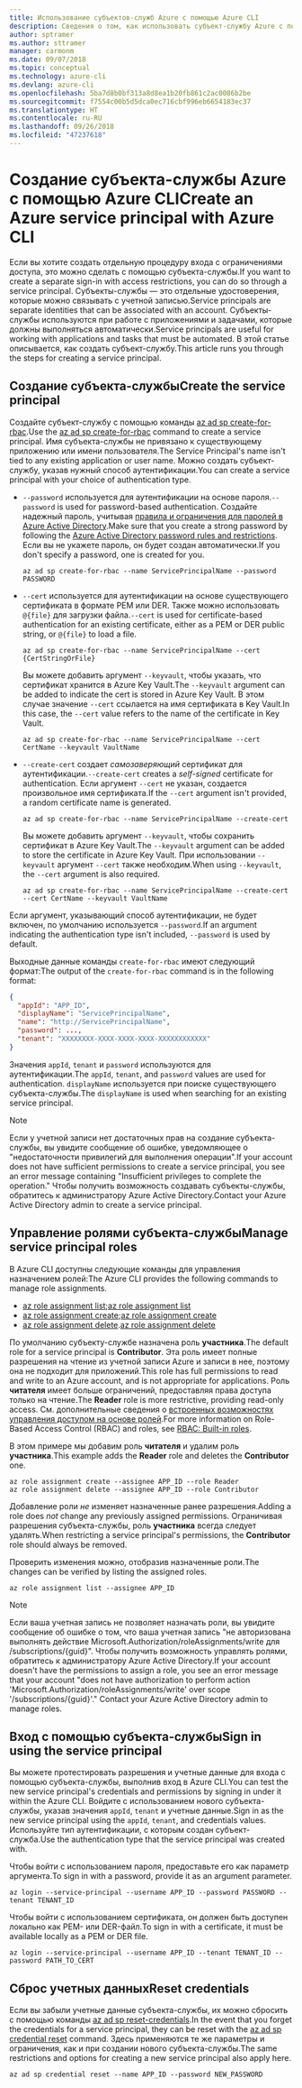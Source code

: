 ```yaml
---
title: Использование субъектов-служб Azure с помощью Azure CLI
description: Сведения о том, как использовать субъект-службу Azure с помощью Azure CLI.
author: sptramer
ms.author: sttramer
manager: carmonm
ms.date: 09/07/2018
ms.topic: conceptual
ms.technology: azure-cli
ms.devlang: azure-cli
ms.openlocfilehash: 5ba7d8b0bf313a8d8ea1b20fb861c2ac0086b2be
ms.sourcegitcommit: f7554c00b5d5dca0ec716cbf996eb6654183ec37
ms.translationtype: HT
ms.contentlocale: ru-RU
ms.lasthandoff: 09/26/2018
ms.locfileid: "47237618"
---
```

# <a name="create-an-azure-service-principal-with-azure-cli"></a><span data-ttu-id="221bc-103">Создание субъекта-службы Azure с помощью Azure CLI</span><span class="sxs-lookup"><span data-stu-id="221bc-103">Create an Azure service principal with Azure CLI</span></span>

<span data-ttu-id="221bc-104">Если вы хотите создать отдельную процедуру входа с ограничениями доступа, это можно сделать с помощью субъекта-службы.</span><span class="sxs-lookup"><span data-stu-id="221bc-104">If you want to create a separate sign-in with access restrictions, you can do so through a service principal.</span></span> <span data-ttu-id="221bc-105">Субъекты-службы — это отдельные удостоверения, которые можно связывать с учетной записью.</span><span class="sxs-lookup"><span data-stu-id="221bc-105">Service principals are separate identities that can be associated with an account.</span></span> <span data-ttu-id="221bc-106">Субъекты-службы используются при работе с приложениями и задачами, которые должны выполняться автоматически.</span><span class="sxs-lookup"><span data-stu-id="221bc-106">Service principals are useful for working with applications and tasks that must be automated.</span></span> <span data-ttu-id="221bc-107">В этой статье описывается, как создать субъект-службу.</span><span class="sxs-lookup"><span data-stu-id="221bc-107">This article runs you through the steps for creating a service principal.</span></span>

## <a name="create-the-service-principal"></a><span data-ttu-id="221bc-108">Создание субъекта-службы</span><span class="sxs-lookup"><span data-stu-id="221bc-108">Create the service principal</span></span>

<span data-ttu-id="221bc-109">Создайте субъект-службу с помощью команды [az ad sp create-for-rbac](/cli/azure/ad/sp#az-ad-sp-create-for-rbac).</span><span class="sxs-lookup"><span data-stu-id="221bc-109">Use the [az ad sp create-for-rbac](/cli/azure/ad/sp#az-ad-sp-create-for-rbac) command to create a service principal.</span></span> <span data-ttu-id="221bc-110">Имя субъекта-службы не привязано к существующему приложению или имени пользователя.</span><span class="sxs-lookup"><span data-stu-id="221bc-110">The Service Principal's name isn't tied to any existing application or user name.</span></span> <span data-ttu-id="221bc-111">Можно создать субъект-службу, указав нужный способ аутентификации.</span><span class="sxs-lookup"><span data-stu-id="221bc-111">You can create a service principal with your choice of authentication type.</span></span>

* <span data-ttu-id="221bc-112">`--password` используется для аутентификации на основе пароля.</span><span class="sxs-lookup"><span data-stu-id="221bc-112">`--password` is used for password-based authentication.</span></span> <span data-ttu-id="221bc-113">Создайте надежный пароль, учитывая [правила и ограничения для паролей в Azure Active Directory](/azure/active-directory/active-directory-passwords-policy).</span><span class="sxs-lookup"><span data-stu-id="221bc-113">Make sure that you create a strong password by following the [Azure Active Directory password rules and restrictions](/azure/active-directory/active-directory-passwords-policy).</span></span> <span data-ttu-id="221bc-114">Если вы не укажете пароль, он будет создан автоматически.</span><span class="sxs-lookup"><span data-stu-id="221bc-114">If you don't specify a password, one is created for you.</span></span>

  ```azurecli-interactive
  az ad sp create-for-rbac --name ServicePrincipalName --password PASSWORD
  ```

* <span data-ttu-id="221bc-115">`--cert` используется для аутентификации на основе существующего сертификата в формате PEM или DER. Также можно использовать `@{file}` для загрузки файла.</span><span class="sxs-lookup"><span data-stu-id="221bc-115">`--cert` is used for certificate-based authentication for an existing certificate, either as a PEM or DER public string, or `@{file}` to load a file.</span></span>

  ```azurecli-interactive
  az ad sp create-for-rbac --name ServicePrincipalName --cert {CertStringOrFile}
  ```

  <span data-ttu-id="221bc-116">Вы можете добавить аргумент `--keyvault`, чтобы указать, что сертификат хранится в Azure Key Vault.</span><span class="sxs-lookup"><span data-stu-id="221bc-116">The `--keyvault` argument can be added to indicate the cert is stored in Azure Key Vault.</span></span> <span data-ttu-id="221bc-117">В этом случае значение `--cert` ссылается на имя сертификата в Key Vault.</span><span class="sxs-lookup"><span data-stu-id="221bc-117">In this case, the `--cert` value refers to the name of the certificate in Key Vault.</span></span>

  ```azurecli-interactive
  az ad sp create-for-rbac --name ServicePrincipalName --cert CertName --keyvault VaultName
  ```

* <span data-ttu-id="221bc-118">`--create-cert` создает _самозаверяющий_ сертификат для аутентификации.</span><span class="sxs-lookup"><span data-stu-id="221bc-118">`--create-cert` creates a _self-signed_ certificate for authentication.</span></span> <span data-ttu-id="221bc-119">Если аргумент `--cert` не указан, создается произвольное имя сертификата.</span><span class="sxs-lookup"><span data-stu-id="221bc-119">If the `--cert` argument isn't provided, a random certificate name is generated.</span></span>

  ```azurecli-interactive
  az ad sp create-for-rbac --name ServicePrincipalName --create-cert
  ```

  <span data-ttu-id="221bc-120">Вы можете добавить аргумент `--keyvault`, чтобы сохранить сертификат в Azure Key Vault.</span><span class="sxs-lookup"><span data-stu-id="221bc-120">The `--keyvault` argument can be added to store the certificate in Azure Key Vault.</span></span> <span data-ttu-id="221bc-121">При использовании `--keyvault` аргумент `--cert` также необходим.</span><span class="sxs-lookup"><span data-stu-id="221bc-121">When using `--keyvault`, the `--cert` argument is also required.</span></span>

  ```azurecli-interactive
  az ad sp create-for-rbac --name ServicePrincipalName --create-cert --cert CertName --keyvault VaultName
  ```

<span data-ttu-id="221bc-122">Если аргумент, указывающий способ аутентификации, не будет включен, по умолчанию используется `--password`.</span><span class="sxs-lookup"><span data-stu-id="221bc-122">If an argument indicating the authentication type isn't included, `--password` is used by default.</span></span>

<span data-ttu-id="221bc-123">Выходные данные команды `create-for-rbac` имеют следующий формат:</span><span class="sxs-lookup"><span data-stu-id="221bc-123">The output of the `create-for-rbac` command is in the following format:</span></span>

```json
{
  "appId": "APP_ID",
  "displayName": "ServicePrincipalName",
  "name": "http://ServicePrincipalName",
  "password": ...,
  "tenant": "XXXXXXXX-XXXX-XXXX-XXXX-XXXXXXXXXXXX"
}
```

<span data-ttu-id="221bc-124">Значения `appId`, `tenant` и `password` используются для аутентификации.</span><span class="sxs-lookup"><span data-stu-id="221bc-124">The `appId`, `tenant`, and `password` values are used for authentication.</span></span> <span data-ttu-id="221bc-125">`displayName` используется при поиске существующего субъекта-службы.</span><span class="sxs-lookup"><span data-stu-id="221bc-125">The `displayName` is used when searching for an existing service principal.</span></span>

> [!NOTE]
> <span data-ttu-id="221bc-126">Если у учетной записи нет достаточных прав на создание субъекта-службы, вы увидите сообщение об ошибке, уведомляющее о "недостаточности привилегий для выполнения операции".</span><span class="sxs-lookup"><span data-stu-id="221bc-126">If your account does not have sufficient permissions to create a service principal, you see an error message containing "Insufficient privileges to complete the operation."</span></span> <span data-ttu-id="221bc-127">Чтобы получить возможность создавать субъекты-службы, обратитесь к администратору Azure Active Directory.</span><span class="sxs-lookup"><span data-stu-id="221bc-127">Contact your Azure Active Directory admin to create a service principal.</span></span>

## <a name="manage-service-principal-roles"></a><span data-ttu-id="221bc-128">Управление ролями субъекта-службы</span><span class="sxs-lookup"><span data-stu-id="221bc-128">Manage service principal roles</span></span>

<span data-ttu-id="221bc-129">В Azure CLI доступны следующие команды для управления назначением ролей:</span><span class="sxs-lookup"><span data-stu-id="221bc-129">The Azure CLI provides the following commands to manage role assignments.</span></span>

* <span data-ttu-id="221bc-130">[az role assignment list](/cli/azure/role/assignment#az-role-assignment-list);</span><span class="sxs-lookup"><span data-stu-id="221bc-130">[az role assignment list](/cli/azure/role/assignment#az-role-assignment-list)</span></span>
* <span data-ttu-id="221bc-131">[az role assignment create](/cli/azure/role/assignment#az-role-assignment-create);</span><span class="sxs-lookup"><span data-stu-id="221bc-131">[az role assignment create](/cli/azure/role/assignment#az-role-assignment-create)</span></span>
* <span data-ttu-id="221bc-132">[az role assignment delete](/cli/azure/role/assignment#az-role-assignment-delete).</span><span class="sxs-lookup"><span data-stu-id="221bc-132">[az role assignment delete](/cli/azure/role/assignment#az-role-assignment-delete)</span></span>

<span data-ttu-id="221bc-133">По умолчанию субъекту-службе назначена роль **участника**.</span><span class="sxs-lookup"><span data-stu-id="221bc-133">The default role for a service principal is **Contributor**.</span></span> <span data-ttu-id="221bc-134">Эта роль имеет полные разрешения на чтение из учетной записи Azure и записи в нее, поэтому она не подходит для приложений.</span><span class="sxs-lookup"><span data-stu-id="221bc-134">This role has full permissions to read and write to an Azure account, and is not appropriate for applications.</span></span> <span data-ttu-id="221bc-135">Роль **читателя** имеет больше ограничений, предоставляя права доступа только на чтение.</span><span class="sxs-lookup"><span data-stu-id="221bc-135">The **Reader** role is more restrictive, providing read-only access.</span></span>  <span data-ttu-id="221bc-136">См. дополнительные сведения о [встроенных возможностях управления доступом на основе ролей](/azure/active-directory/role-based-access-built-in-roles).</span><span class="sxs-lookup"><span data-stu-id="221bc-136">For more information on Role-Based Access Control (RBAC) and roles, see [RBAC: Built-in roles](/azure/active-directory/role-based-access-built-in-roles).</span></span>

<span data-ttu-id="221bc-137">В этом примере мы добавим роль **читателя** и удалим роль **участника**.</span><span class="sxs-lookup"><span data-stu-id="221bc-137">This example adds the **Reader** role and deletes the **Contributor** one.</span></span>

```azurecli-interactive
az role assignment create --assignee APP_ID --role Reader
az role assignment delete --assignee APP_ID --role Contributor
```

<span data-ttu-id="221bc-138">Добавление роли _не_ изменяет назначенные ранее разрешения.</span><span class="sxs-lookup"><span data-stu-id="221bc-138">Adding a role does _not_ change any previously assigned permissions.</span></span> <span data-ttu-id="221bc-139">Ограничивая разрешения субъекта-службы, роль __участника__ всегда следует удалять.</span><span class="sxs-lookup"><span data-stu-id="221bc-139">When restricting a service principal's permissions, the __Contributor__ role should always be removed.</span></span>

<span data-ttu-id="221bc-140">Проверить изменения можно, отобразив назначенные роли.</span><span class="sxs-lookup"><span data-stu-id="221bc-140">The changes can be verified by listing the assigned roles.</span></span>

```azurecli-interactive
az role assignment list --assignee APP_ID
```

> [!NOTE]
> <span data-ttu-id="221bc-141">Если ваша учетная запись не позволяет назначать роли, вы увидите сообщение об ошибке о том, что ваша учетная запись "не авторизована выполнять действие Microsoft.Authorization/roleAssignments/write для /subscriptions/{guid}". Чтобы получить возможность управлять ролями, обратитесь к администратору Azure Active Directory.</span><span class="sxs-lookup"><span data-stu-id="221bc-141">If your account doesn't have the permissions to assign a role, you see an error message that your account "does not have authorization to perform action 'Microsoft.Authorization/roleAssignments/write' over scope '/subscriptions/{guid}'." Contact your Azure Active Directory admin to manage roles.</span></span>

## <a name="sign-in-using-the-service-principal"></a><span data-ttu-id="221bc-142">Вход с помощью субъекта-службы</span><span class="sxs-lookup"><span data-stu-id="221bc-142">Sign in using the service principal</span></span>

<span data-ttu-id="221bc-143">Вы можете протестировать разрешения и учетные данные для входа с помощью субъекта-службы, выполнив вход в Azure CLI.</span><span class="sxs-lookup"><span data-stu-id="221bc-143">You can test the new service principal's credentials and permissions by signing in under it within the Azure CLI.</span></span> <span data-ttu-id="221bc-144">Войдите с использованием нового субъекта-службы, указав значения `appId`, `tenant` и учетные данные.</span><span class="sxs-lookup"><span data-stu-id="221bc-144">Sign in as the new service principal using the `appId`, `tenant`, and credentials values.</span></span> <span data-ttu-id="221bc-145">Используйте тип аутентификации, с которым создан субъект-служба.</span><span class="sxs-lookup"><span data-stu-id="221bc-145">Use the authentication type that the service principal was created with.</span></span>

<span data-ttu-id="221bc-146">Чтобы войти с использованием пароля, предоставьте его как параметр аргумента.</span><span class="sxs-lookup"><span data-stu-id="221bc-146">To sign in with a password, provide it as an argument parameter.</span></span>

```azurecli-interactive
az login --service-principal --username APP_ID --password PASSWORD --tenant TENANT_ID
```

<span data-ttu-id="221bc-147">Чтобы войти с использованием сертификата, он должен быть доступен локально как PEM- или DER-файл.</span><span class="sxs-lookup"><span data-stu-id="221bc-147">To sign in with a certificate, it must be available locally as a PEM or DER file.</span></span>

```azurecli-interactive
az login --service-principal --username APP_ID --tenant TENANT_ID --password PATH_TO_CERT
```

## <a name="reset-credentials"></a><span data-ttu-id="221bc-148">Сброс учетных данных</span><span class="sxs-lookup"><span data-stu-id="221bc-148">Reset credentials</span></span>

<span data-ttu-id="221bc-149">Если вы забыли учетные данные субъекта-службы, их можно сбросить с помощью команды [az ad sp reset-credentials](/cli/azure/ad/sp/credential#az-ad-sp-credential-reset).</span><span class="sxs-lookup"><span data-stu-id="221bc-149">In the event that you forget the credentials for a service principal, they can be reset with the [az ad sp credential reset](/cli/azure/ad/sp/credential#az-ad-sp-credential-reset) command.</span></span> <span data-ttu-id="221bc-150">Здесь применяются те же параметры и ограничения, как и при создании нового субъекта-службы.</span><span class="sxs-lookup"><span data-stu-id="221bc-150">The same restrictions and options for creating a new service principal also apply here.</span></span>

```azurecli-interactive
az ad sp credential reset --name APP_ID --password NEW_PASSWORD
```
